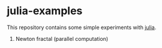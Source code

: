 # julia-examples

This repository contains some simple experiments with [julia](http://julialang.org).

  1. Newton fractal (parallel computation)

